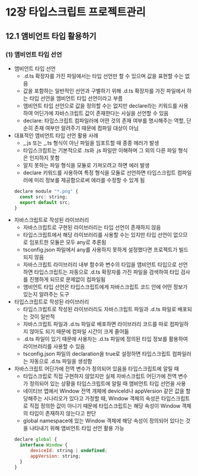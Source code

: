# 12장 타입스크립트 프로젝트관리

## 12.1 앰비언트 타입 활용하기

### (1) 앰비언트 타입 선언

- 앰비언트 타입 선언
  - .d.ts 확장자를 가진 파일에서는 타입 선언만 할 수 있으며 값을 표현할 수는 없음
  - 값을 포함하는 일반적인 선언과 구별하기 위해 .d.ts 확장자를 가진 파일에서 하는 타입 선언을 엠비언트 타입 선언이라고 부름
  - 앰비언트 타입 선언으로 값을 정의할 수는 없지만 declare라는 키워드를 사용하여 어딘가에 자바스크립트 값이 존재한다는 사실을 선언할 수 있음
  - declare: 타입스크립트 컴파일러에 어떤 것의 존재 여부를 명시해주는 역할, 단순히 존재 여부만 알려주기 때문에 컴파일 대상이 아님
- 대표적인 앰비언트 타입 선언 활용 사례
  - _.js 또는 _.ts 형식이 아닌 파일을 임포트할 때 종종 에러가 발생
  - 타입스크립트는 기본적으로 .ts와 .js 파일만 이해하며 그 외의 다른 파일 형식은 인지하지 못함
  - 알지 못하는 파일 형식을 모듈로 가져오려고 하면 에러 발생
  - declare 키워드를 사용하여 특정 형식을 모듈로 선언하면 타입스크립트 컴파일러에 미리 정보를 제공함으로써 에러를 수정할 수 있게 됨
  ```jsx
  declare module "*.png" {
  	const src: string;
  	export default src;
  }
  ```
- 자바스크립트로 작성된 라이브러리
  - 자바스크립트로 구현된 라이브러리는 타입 선언이 존재하지 않음
  - 타입스크립트에서 해당 라이브러리를 사용할 수는 있지만 타입 선언이 없으므로 임포트한 모듈은 모두 any로 추론됨
  - tsconfig.json 파일에서 any를 사용하지 못하게 설정했다면 프로젝트가 빌드되지 않음
  - 자바스크립트 라이브러리 내부 함수와 변수의 타입을 앰비언트 타입으로 선언하면 타입스크립트는 자동으로 .d.ts 확장자를 가진 파일을 검색하여 타입 검사를 진행하게 되므로 문제없이 컴파일됨
  - 앰비언트 타입 선언은 타입스크립트에게 자바스크립트 코드 안에 어떤 정보가 있는지 알려주는 도구
- 타입스크립트로 작성된 라이브러리
  - 타입스크립트로 작성된 라이브러리도 자바스크립트 파일과 .d.ts 파일로 배포되는 것이 일반적
  - 자바스크립트 파일과 .d.ts 파일로 배포하면 라이브러리 코드를 따로 컴파일하지 않아도 되기 때문에 컴파일 시간이 크게 줄어듦
  - .d.ts 파일이 있기 때문에 사용자는 .d.ts 파일에 정의된 타입 정보를 활용하여 라이브러리를 사용할 수 있음
  - tsconfig.json 파일의 declaration을 true로 설정하면 타입스크립트 컴파일러는 자동으로 .d.ts 파일을 생성함
- 자바스크립트 어딘가에 전역 변수가 정의되어 있음을 타입스크립트에 알릴 때
  - 타입스크립로 직접 구현하지 않았지만 실제 자바스크립트 어딘가에 전역 변수가 정의되어 있는 상황을 타입스크립트에 알릴 때 앰비언트 타입 선언을 사용
  - 네이티브 앱에서 Window 전역 개체에 deviceId나 appVersion 같은 값을 할당해주는 시나리오가 있다고 가정할 때, Window 객체의 속성은 타입스크립트로 직접 정의한 값이 아니기 때문에 타입스크립트는 해당 속성이 Window 객체의 타입이 존재하지 않는다고 판단
  - global namespace에 있는 Window 객체에 해당 속성이 정의되어 있다는 것을 나타내기 위해 앰비언트 타입 선언 활용 가능
  ```jsx
  declare global {
  	interface Window {
  		deviceId: string | undefined;
  		appVersion: string;
  	}
  }
  ```
